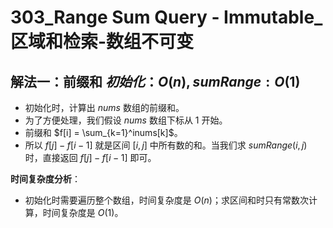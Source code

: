 # 303_Range Sum Query - Immutable_区域和检索-数组不可变

## 解法一：前缀和 $初始化：O(n), sumRange: O(1)$

- 初始化时，计算出 $nums$ 数组的前缀和。
- 为了方便处理，我们假设 $nums$ 数组下标从 $1$ 开始。
- 前缀和 $f[i] = \sum_{k=1}^inums[k]$。
- 所以 $f[j] - f[i-1]$ 就是区间 $[i, j]$ 中所有数的和。当我们求 $sumRange(i, j)$ 时，直接返回 $f[j] - f[i-1]$ 即可。

**时间复杂度分析**：

- 初始化时需要遍历整个数组，时间复杂度是 $O(n)$；求区间和时只有常数次计算，时间复杂度是 $O(1)$。
